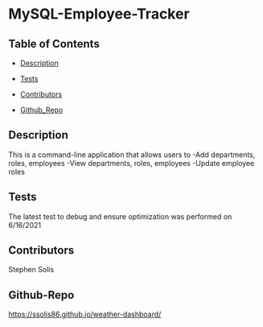 # MySQL-Employee-Tracker

    
## Table of Contents
    
 *  [Description](#description)
    
 *  [Tests](#Tests)

 *  [Contributors](#contributors)

 *  [Github_Repo](#Github_Repo)

    



## Description
    
This is a command-line application that allows users to 
-Add departments, roles, employees
-View departments, roles, employees
-Update employee roles
    
## Tests
    
The latest test to debug and ensure optimization was performed on 6/16/2021 
    
## Contributors
    
Stephen Solis

## Github-Repo

https://ssolis86.github.io/weather-dashboard/